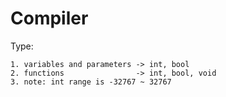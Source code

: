 Compiler
=====================
Type:

	1. variables and parameters -> int, bool
	2. functions                -> int, bool, void
	3. note: int range is -32767 ~ 32767
